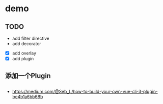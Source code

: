 # demo

## TODO
- add filter directive
- add decorator
- [x] add overlay
- [x] add plugin

## 添加一个Plugin

##
-  https://medium.com/@Seb_L/how-to-build-your-own-vue-cli-3-plugin-be4b1a6bb68b